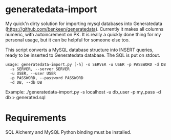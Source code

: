 generatedata-import
===================

My quick'n dirty solution for importing mysql databases into Generatedata (https://github.com/benkeen/generatedata).
Currently it makes all columns numeric, with autoincrement on PK. It is really a quickly done thing for my personal usage, but it can be helpful for someone else too.

This script converts a MySQL database structure into INSERT queries, ready to be inserted to Generatedata database. The SQL is put on stdout.

    usage: generatedata-import.py [-h] -s SERVER -u USER -p PASSWORD -d DB
      -s SERVER, --server SERVER
      -u USER, --user USER
      -p PASSWORD, --password PASSWORD
  	  -d DB, --db DB

Example:
    ./generatedata-import.py -s localhost -u db_user -p my_pass -d db > generated.sql


Requirements
============
SQL Alchemy and MySQL Python binding must be installed.

